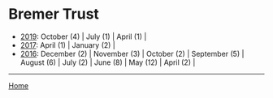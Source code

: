 # Bremer Trust

  * [2019](./bremer-trust-2019.md): 
      October (4) | 
      July (1) | 
      April (1) | 
  * [2017](./bremer-trust-2017.md): 
      April (1) | 
      January (2) | 
  * [2016](./bremer-trust-2016.md): 
      December (2) | 
      November (3) | 
      October (2) | 
      September (5) | 
      August (6) | 
      July (2) | 
      June (8) | 
      May (12) | 
      April (2) | 

----

[Home](../)
